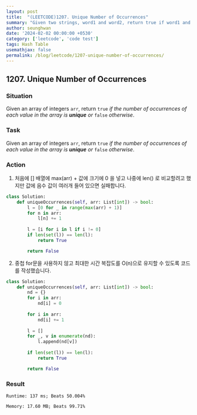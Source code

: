 ```yaml
---
layout: post
title:  "(LEETCODE)1207. Unique Number of Occurrences"
summary: "Given two strings, word1 and word2, return true if word1 and word2 are close, and false otherwise."
author: seunghwan
date: '2024-02-02 00:00:00 +0530'
category: ['leetcode', 'code test']
tags: Hash Table
usemathjax: false
permalink: /blog/leetcode/1207-unique-number-of-occurrences/
---
```

## 1207. Unique Number of Occurrences

### Situation

Given an array of integers `arr`, return `true` *if the number of occurrences of each value in the array is **unique** or* `false` *otherwise*.

### Task

Given an array of integers `arr`, return `true` *if the number of occurrences of each value in the array is **unique** or* `false` *otherwise*.

### Action

1. 처음에 [] 배열에 max(arr) + 값에 크기에 0 을 넣고 나중에 len() 로 비교할려고 했지만 값에 음수 값이 여러개 들어 있으면 실패합니다.
    
```python
class Solution:
    def uniqueOccurrences(self, arr: List[int]) -> bool:
        l = [0 for _ in range(max(arr) + 1)]
        for n in arr:
            l[n] += 1
        
        l = [i for i in l if i != 0]
        if len(set(l)) == len(l):
            return True

        return False
```
    
2. 중첩 for문을 사용하지 않고 최대한 시간 복잡도를 O(n)으로 유지할 수 있도록 코드를 작성했습니다.
    
```python
class Solution:
    def uniqueOccurrences(self, arr: List[int]) -> bool:
        nd = {}
        for i in arr:
            nd[i] = 0
        
        for i in arr:
            nd[i] += 1
        
        l = []
        for _, v in enumerate(nd):
            l.append(nd[v])
        
        if len(set(l)) == len(l):
            return True

        return False
```
    

### Result
    Runtime: 137 ms; Beats 50.004%

    Memory: 17.60 MB; Beats 99.71%